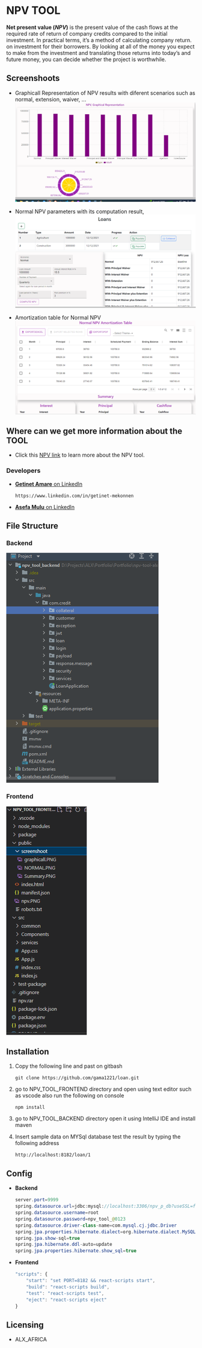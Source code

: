 # NPV TOOL

**Net present value (*NPV*)** is the present value of the cash flows at the required rate of return of company credits compared to the initial investment. In practical terms, it’s a method of calculating company return. on investment for their borrowers. By looking at all of the money you expect to make from the investment and translating those returns into today’s and future money, you can decide whether the project is worthwhile.
## Screenshoots
- Graphicall Representation of NPV results with diferent scenarios such as normal, extension, waiver, ...
![Unable to display image](./npv_tool_frontend/public/screenshoot/graphicall.PNG)

- Normal NPV parameters with its computation result,
![Unable to display image](./npv_tool_frontend/public/screenshoot/NORMAL.PNG)

- Amortization table for Normal NPV
![Unable to display image](./npv_tool_frontend/public/screenshoot/Summary.PNG)

## Where can we get more information about the TOOL

 - Click this [NPV link](https://gama1221.github.io/npv/#) to learn more about the NPV tool.

 ### Developers

 - [**Getinet Amare** on LinkedIn ](https://www.linkedin.com/in/getinet-mekonnen)
    ```github
    https://www.linkedin.com/in/getinet-mekonnen
    ```
 - [**Asefa Mulu** on LinkedIn ](https://www.linkedin.com/in/getinet-mekonnen)

 ## File Structure
 ### Backend

 ![Unable to display image](./npv_tool_frontend/public/screenshoot/backFileStructure.PNG)
 ### Frontend

 ![Unable to display image](./npv_tool_frontend/public/screenshoot/frontFileStructure.PNG)

## Installation

1. Copy the following line and past on gitbash 

    ```github 
    git clone https://github.com/gama1221/loan.git
    ```
2. go to NPV_TOOL_FRONTEND directory and open using text editor such as vscode also run the following on console
    ```npm
    npm install
    ```
3. go to NPV_TOOL_BACKEND directory open it using IntelliJ IDE and install maven
4. Insert sample data on MYSql database test the result by typing the following address
    ```
    http://localhost:8182/loan/1

    ```
## Config
- **Backend**
    ```java
    server.port=9999
    spring.datasource.url=jdbc:mysql://localhost:3306/npv_p_db?useSSL=false
    spring.datasource.username=root
    spring.datasource.password=npv_tool_@0123
    spring.datasource.driver-class-name=com.mysql.cj.jdbc.Driver
    spring.jpa.properties.hibernate.dialect=org.hibernate.dialect.MySQL8Dialect
    spring.jpa.show-sql=true
    spring.jpa.hibernate.ddl-auto=update
    spring.jpa.properties.hibernate.show_sql=true
    ```
- **Frontend**
    ```js        
    "scripts": {
        "start": "set PORT=8182 && react-scripts start",
        "build": "react-scripts build",
        "test": "react-scripts test",
        "eject": "react-scripts eject"
    }
    ```
## Licensing
- ALX_AFRICA

